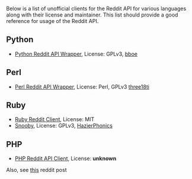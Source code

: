Below is a list of unofficial clients for the Reddit API for various languages along with their license and maintainer. This list should provide a good reference for usage of the Reddit API.

## Python
* [Python Reddit API Wrapper](https://github.com/mellort/reddit_api), License: GPLv3, [bboe](http://www.reddit.com/user/bboe)

## Perl
* [Perl Reddit API Wrapper](https://github.com/three18ti/Reddit.pm), License: Perl, GPLv3 [three18ti](http://www.reddit.com/user/three18ti)

## Ruby
* [Ruby Reddit Client](https://github.com/jamescook/RubyRedditAPI), License: MIT
* [Snooby](https://github.com/andkerosine/snooby), License: GPLv3, [HazierPhonics](http://www.reddit.com/user/HazierPhonics)

## PHP
* [PHP Reddit API Client](https://github.com/henry-smith/Reddit-API-Client), License: __unknown__

Also, see [this](http://www.reddit.com/r/redditdev/comments/nd521/list_of_existing_reddit_api_wrappers/) reddit post